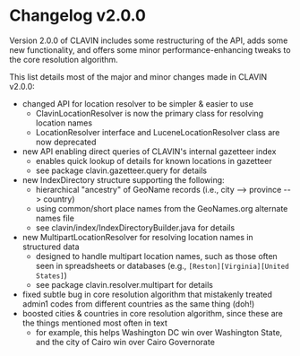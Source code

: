 # Changelog v2.0.0

Version 2.0.0 of CLAVIN includes some restructuring of the API, adds some new functionality, and offers some minor performance-enhancing tweaks to the core resolution algorithm.

This list details most of the major and minor changes made in CLAVIN v2.0.0:

- changed API for location resolver to be simpler & easier to use
    - ClavinLocationResolver is now the primary class for resolving location names
    - LocationResolver interface and LuceneLocationResolver class are now deprecated
- new API enabling direct queries of CLAVIN's internal gazetteer index
    - enables quick lookup of details for known locations in gazetteer
    - see package clavin.gazetteer.query for details
- new IndexDirectory structure supporting the following:
    - hierarchical "ancestry" of GeoName records (i.e., city --> province --> country)
    - using common/short place names from the GeoNames.org alternate names file
    - see clavin/index/IndexDirectoryBuilder.java for details
- new MultipartLocationResolver for resolving location names in structured data
    - designed to handle multipart location names, such as those often seen in spreadsheets or databases (e.g., `[Reston][Virginia][United States]`)
    - see package clavin.resolver.multipart for details
- fixed subtle bug in core resolution algorithm that mistakenly treated admin1 codes from different countries as the same thing (doh!)
- boosted cities & countries in core resolution algorithm, since these are the things mentioned most often in text
    - for example, this helps Washington DC win over Washington State, and the city of Cairo win over Cairo Governorate

